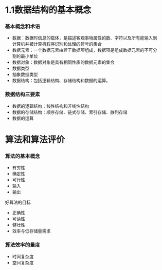 # 1.1数据结构的基本概念

### 基本概念和术语

- 数据：数据时信息的载体，是描述客观事物属性的数、字符以及所有能输入到计算机并被计算机程序识别和处理的符号的集合
- 数据元素：一个数据元素由若干数据项组成，数据项是组成数据元素的不可分割的最小单位
- 数据对象：数据对象是具有相同性质的数据元素的集合
- 数据类型
- 抽象数据类型
- 数据结构：包括逻辑结构、存储结构和数据的运算。

### 数据结构三要素

- 数据的逻辑结构：线性结构和非线性结构
- 数据的存储结构：顺序存储、链式存储、索引存储、散列存储
- 数据的运算

# 算法和算法评价

### 算法的基本概念

- 有穷性
- 确定性
- 可行性
- 输入
- 输出

好算法的目标

- 正确性
- 可读性
- 健壮性
- 效率与低存储量需求

### 算法效率的量度

- 时间复杂度
- 空间复杂度